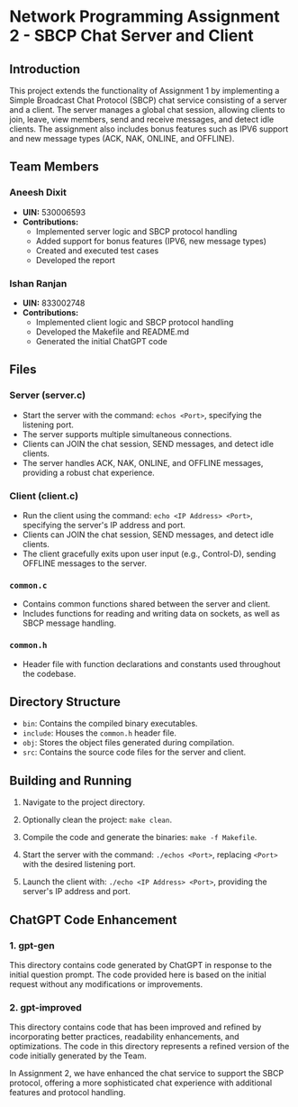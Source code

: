 # Network Programming Assignment 2 - SBCP Chat Server and Client

## Introduction

This project extends the functionality of Assignment 1 by implementing a Simple Broadcast Chat Protocol (SBCP) chat service consisting of a server and a client. The server manages a global chat session, allowing clients to join, leave, view members, send and receive messages, and detect idle clients. The assignment also includes bonus features such as IPV6 support and new message types (ACK, NAK, ONLINE, and OFFLINE).

## Team Members

### Aneesh Dixit
- **UIN:** 530006593 
- **Contributions:**  
  - Implemented server logic and SBCP protocol handling
  - Added support for bonus features (IPV6, new message types)
  - Created and executed test cases
  - Developed the report
      
### Ishan Ranjan
- **UIN:** 833002748
- **Contributions:**
  - Implemented client logic and SBCP protocol handling
  - Developed the Makefile and README.md
  - Generated the initial ChatGPT code 

## Files

### Server (server.c)

- Start the server with the command: `echos <Port>`, specifying the listening port.
- The server supports multiple simultaneous connections.
- Clients can JOIN the chat session, SEND messages, and detect idle clients.
- The server handles ACK, NAK, ONLINE, and OFFLINE messages, providing a robust chat experience.

### Client (client.c)

- Run the client using the command: `echo <IP Address> <Port>`, specifying the server's IP address and port.
- Clients can JOIN the chat session, SEND messages, and detect idle clients.
- The client gracefully exits upon user input (e.g., Control-D), sending OFFLINE messages to the server.

### `common.c`

- Contains common functions shared between the server and client.
- Includes functions for reading and writing data on sockets, as well as SBCP message handling.

### `common.h`

- Header file with function declarations and constants used throughout the codebase.

## Directory Structure

- `bin`: Contains the compiled binary executables.
- `include`: Houses the `common.h` header file.
- `obj`: Stores the object files generated during compilation.
- `src`: Contains the source code files for the server and client.

## Building and Running

1. Navigate to the project directory.

2. Optionally clean the project: `make clean`.

3. Compile the code and generate the binaries: `make -f Makefile`.

4. Start the server with the command: `./echos <Port>`, replacing `<Port>` with the desired listening port.

5. Launch the client with: `./echo <IP Address> <Port>`, providing the server's IP address and port.

## ChatGPT Code Enhancement

### 1. gpt-gen

This directory contains code generated by ChatGPT in response to the initial question prompt. The code provided here is based on the initial request without any modifications or improvements.

### 2. gpt-improved

This directory contains code that has been improved and refined by incorporating better practices, readability enhancements, and optimizations. The code in this directory represents a refined version of the code initially generated by the Team.

In Assignment 2, we have enhanced the chat service to support the SBCP protocol, offering a more sophisticated chat experience with additional features and protocol handling.

